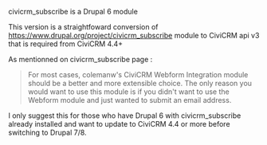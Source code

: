 civicrm_subscribe is a Drupal 6 module

This version is a straightfoward conversion of https://www.drupal.org/project/civicrm_subscribe module to CiviCRM api v3 that is required from CiviCRM 4.4+

As mentionned on civicrm_subscribe page :
> For most cases, colemanw's CiviCRM Webform Integration module should be a better and more extensible choice. The only reason you would want to use this module is if you didn't want to use the Webform module and just wanted to submit an email address.

I only suggest this for those who have Drupal 6 with civicrm_subscribe already installed and want to update to CiviCRM 4.4 or more before switching to Drupal 7/8.
